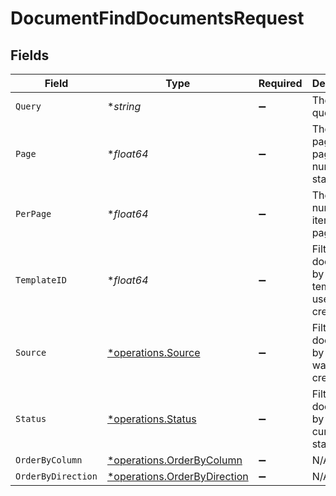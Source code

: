 # DocumentFindDocumentsRequest


## Fields

| Field                                                                       | Type                                                                        | Required                                                                    | Description                                                                 |
| --------------------------------------------------------------------------- | --------------------------------------------------------------------------- | --------------------------------------------------------------------------- | --------------------------------------------------------------------------- |
| `Query`                                                                     | **string*                                                                   | :heavy_minus_sign:                                                          | The search query.                                                           |
| `Page`                                                                      | **float64*                                                                  | :heavy_minus_sign:                                                          | The pagination page number, starts at 1.                                    |
| `PerPage`                                                                   | **float64*                                                                  | :heavy_minus_sign:                                                          | The number of items per page.                                               |
| `TemplateID`                                                                | **float64*                                                                  | :heavy_minus_sign:                                                          | Filter documents by the template ID used to create it.                      |
| `Source`                                                                    | [*operations.Source](../../models/operations/source.md)                     | :heavy_minus_sign:                                                          | Filter documents by how it was created.                                     |
| `Status`                                                                    | [*operations.Status](../../models/operations/status.md)                     | :heavy_minus_sign:                                                          | Filter documents by the current status                                      |
| `OrderByColumn`                                                             | [*operations.OrderByColumn](../../models/operations/orderbycolumn.md)       | :heavy_minus_sign:                                                          | N/A                                                                         |
| `OrderByDirection`                                                          | [*operations.OrderByDirection](../../models/operations/orderbydirection.md) | :heavy_minus_sign:                                                          | N/A                                                                         |